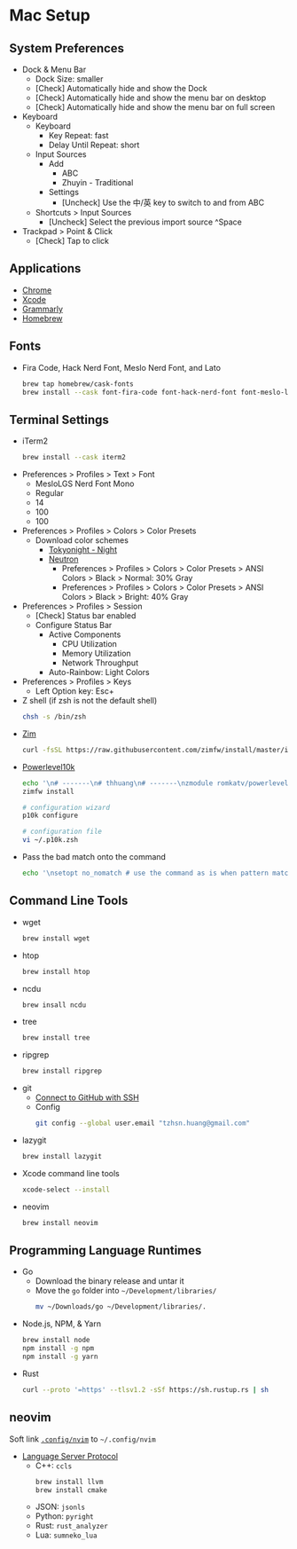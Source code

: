 # Mac Setup

## System Preferences
- Dock & Menu Bar
  - Dock Size: smaller
  - [Check] Automatically hide and show the Dock
  - [Check] Automatically hide and show the menu bar on desktop
  - [Check] Automatically hide and show the menu bar on full screen
- Keyboard
  - Keyboard
    - Key Repeat: fast
    - Delay Until Repeat: short
  - Input Sources
    - Add
      - ABC
      - Zhuyin - Traditional
    - Settings
      - [Uncheck] Use the 中/英 key to switch to and from ABC
  - Shortcuts > Input Sources
    - [Uncheck] Select the previous import source ^Space
- Trackpad > Point & Click
  - [Check] Tap to click

## Applications
- [Chrome](https://www.google.com/chrome)
- [Xcode](https://apps.apple.com/tw/app/xcode/id497799835)
- [Grammarly](https://app.grammarly.com/apps)
- [Homebrew](https://brew.sh/)

## Fonts
- Fira Code, Hack Nerd Font, Meslo Nerd Font, and Lato
  ```sh
  brew tap homebrew/cask-fonts
  brew install --cask font-fira-code font-hack-nerd-font font-meslo-lg-nerd-font font-lato
  ```

## Terminal Settings
- iTerm2
  ```sh
  brew install --cask iterm2
  ```
- Preferences > Profiles > Text > Font
  - MesloLGS Nerd Font Mono
  - Regular
  - 14
  - 100
  - 100
- Preferences > Profiles > Colors > Color Presets
  - Download color schemes
    - [Tokyonight - Night](misc/tokyonight-night.itermcolors)
    - [Neutron](https://github.com/mbadolato/iTerm2-Color-Schemes/blob/master/schemes/Neutron.itermcolors)
      - Preferences > Profiles > Colors > Color Presets > ANSI Colors > Black > Normal: 30% Gray
      - Preferences > Profiles > Colors > Color Presets > ANSI Colors > Black > Bright: 40% Gray
- Preferences > Profiles > Session
  - [Check] Status bar enabled
  - Configure Status Bar
    - Active Components
      - CPU Utilization
      - Memory Utilization
      - Network Throughput
    - Auto-Rainbow: Light Colors
- Preferences > Profiles > Keys
  - Left Option key: Esc+
- Z shell (if zsh is not the default shell)
  ```sh
  chsh -s /bin/zsh
  ```
- [Zim](https://github.com/zimfw/zimfw)
  ```sh
  curl -fsSL https://raw.githubusercontent.com/zimfw/install/master/install.zsh | zsh
  ```
- [Powerlevel10k](https://github.com/romkatv/powerlevel10k)
  ```sh
  echo '\n# -------\n# thhuang\n# -------\nzmodule romkatv/powerlevel10k --use degit\n' >> ~/.zimrc
  zimfw install
  
  # configuration wizard
  p10k configure
  
  # configuration file
  vi ~/.p10k.zsh
  ```
- Pass the bad match onto the command
  ```sh
  echo '\nsetopt no_nomatch # use the command as is when pattern matching fails' >> ~/.zshrc
  ```

## Command Line Tools
- wget
  ```sh
  brew install wget
  ```
- htop
  ```sh
  brew install htop
  ```
- ncdu
  ```sh
  brew insall ncdu
  ```
- tree
  ```sh
  brew install tree
  ```
- ripgrep
  ```sh
  brew install ripgrep
  ```
- git
  - [Connect to GitHub with SSH](https://docs.github.com/en/authentication/connecting-to-github-with-ssh)
  - Config
    ```sh
    git config --global user.email "tzhsn.huang@gmail.com"
    ```
- lazygit
  ```sh
  brew install lazygit
  ```
- Xcode command line tools
  ```sh
  xcode-select --install
  ```
- neovim
  ```sh
  brew install neovim
  ```


## Programming Language Runtimes
- Go
  - Download the binary release and untar it
  - Move the `go` folder into `~/Development/libraries/`
    ```sh
    mv ~/Downloads/go ~/Development/libraries/.
    ```
- Node.js, NPM, & Yarn
  ```sh
  brew install node
  npm install -g npm
  npm install -g yarn
  ```
- Rust
  ```sh
  curl --proto '=https' --tlsv1.2 -sSf https://sh.rustup.rs | sh
  ```

## neovim
Soft link [`.config/nvim`](.config/nvim) to `~/.config/nvim`
- [Language Server Protocol](https://github.com/williamboman/nvim-lsp-installer)
  - C++: `ccls`
    ```sh
    brew install llvm
    brew install cmake
    ```
  - JSON: `jsonls`
  - Python: `pyright`
  - Rust: `rust_analyzer`
  - Lua: `sumneko_lua`
